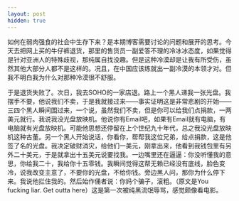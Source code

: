 ```yaml
---
layout: post
hidden: true
---
```

如何在弱肉强食的社会中生存下来？是本期博客需要讨论的问题和展开的思考。今天去把网上买的牛仔裤退货，那里的售货员一副爱答不理的冷冰冰态度，如果觉得是针对亚洲人的特殊歧视，那纯属自找没趣。但是这种冷漠却是让我有所受伤，虽然其他大部分人都不是这样的。况且，在中国应该练就出一副冷漠的本领才对。但我不明白我为什么对那种冷漠很不舒服。

于是退货失败了。次日，我去SOHO的一家店退。路上一个黑人递我一张光盘。我摆手不要，他说我们不卖，于是我就接过来——事实证明这是非常悲剧的开始——三四个黑人瞬间围过来，一个说，虽然我们不卖，但是你可以给我们点捐款，一两美元就行。我说我没光盘放映机。他说你有Email吧，如果有Email就有电脑，有电脑就有光盘放映机。可能他思想还停留在上个世纪九十年代，总之我没光盘放映机这种古董。另一个黑人开始说话，你看你，帮帮我这位兄弟，给点捐款，这是他签了名的光盘。我决定破财消灾，给他们一美元，刚拿出来，他看到我钱包里有另外二十美元，于是就拿出十五美元说要找我。一边嘴里还在逼逼：你没听懂我的意思，你给我二十，我给你十五零钱。我瞬间觉得这帮无赖已经没有底线，脸色变冷，说我改变主意了，不要你的光盘，不给你钱。旁边黑人问，那你为什么停下来。我说他拦住我的。然后始作俑者说：你妈个骗子，滚粗。（原文是You fucking liar. Get outta here）这是第一次被纯黑流氓辱骂，感觉颇像看电影。
